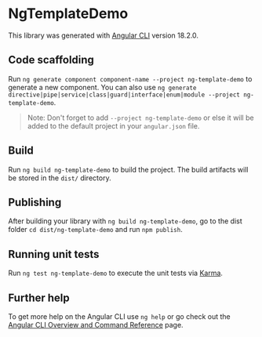 # NgTemplateDemo

This library was generated with [Angular CLI](https://github.com/angular/angular-cli) version 18.2.0.

## Code scaffolding

Run `ng generate component component-name --project ng-template-demo` to generate a new component. You can also use `ng generate directive|pipe|service|class|guard|interface|enum|module --project ng-template-demo`.
> Note: Don't forget to add `--project ng-template-demo` or else it will be added to the default project in your `angular.json` file. 

## Build

Run `ng build ng-template-demo` to build the project. The build artifacts will be stored in the `dist/` directory.

## Publishing

After building your library with `ng build ng-template-demo`, go to the dist folder `cd dist/ng-template-demo` and run `npm publish`.

## Running unit tests

Run `ng test ng-template-demo` to execute the unit tests via [Karma](https://karma-runner.github.io).

## Further help

To get more help on the Angular CLI use `ng help` or go check out the [Angular CLI Overview and Command Reference](https://angular.dev/tools/cli) page.

